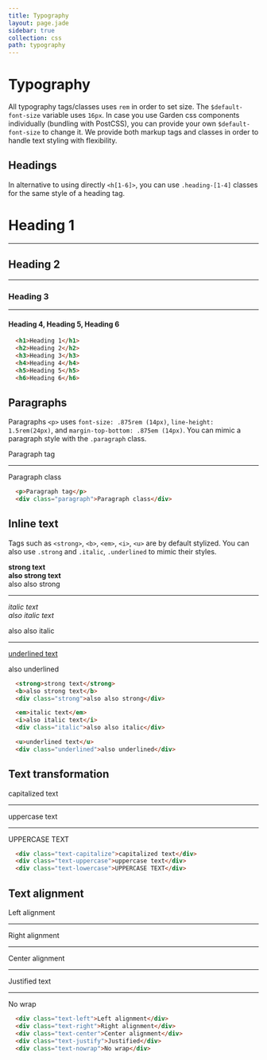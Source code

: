 ```yaml
---
title: Typography
layout: page.jade
sidebar: true
collection: css
path: typography
---
```


# Typography
All typography tags/classes uses `rem` in order to set size. The `$default-font-size` variable uses `16px`. In case you use Garden css components individually (bundling with PostCSS), you can provide your own `$default-font-size` to change it.
We provide both markup tags and classes in order to handle text styling with flexibility.

## Headings

In alternative to using directly `<h[1-6]>`, you can use `.heading-[1-4]` classes for the same style of a heading tag.

<div class="example">
  <h1>Heading 1</h1>

  <hr />

  <h2>Heading 2</h2>

  <hr />

  <h3>Heading 3</h3>

  <hr />

  <h4>Heading 4, Heading 5, Heading 6</h4>
</div>

```html
  <h1>Heading 1</h1>
  <h2>Heading 2</h2>
  <h3>Heading 3</h3>
  <h4>Heading 4</h4>
  <h5>Heading 5</h5>
  <h6>Heading 6</h6>
```

## Paragraphs

Paragraphs `<p>` uses `font-size: .875rem (14px)`, `line-height: 1.5rem(24px)`, and `margin-top-bottom: .875em (14px)`. You can mimic a paragraph style with the `.paragraph` class.

<div class="example">
  <p>Paragraph tag</p>

  <hr />

  <div class="paragraph">Paragraph class</div>
</div>

```html
  <p>Paragraph tag</p>
  <div class="paragraph">Paragraph class</div>
```

## Inline text

Tags such as `<strong>`, `<b>`, `<em>`, `<i>`, `<u>` are by default stylized. You can also use `.strong` and `.italic`, `.underlined` to mimic their styles.

<div class="example">
  <strong>strong text</strong> <br>
  <b>also strong text</b> <br>
  <div class="strong">also also strong</div>

  <hr />

  <em>italic text</em> <br>
  <i>also italic text</i> <br>
  <div class="italic">also also italic</div>

  <hr />

  <u>underlined text</u> <br>
  <div class="underlined">also underlined</div>
</div>

```html
  <strong>strong text</strong>
  <b>also strong text</b>
  <div class="strong">also also strong</div>

  <em>italic text</em>
  <i>also italic text</i>
  <div class="italic">also also italic</div>

  <u>underlined text</u>
  <div class="underlined">also underlined</div>
```

## Text transformation

<div class="example">
  <div class="text-capitalize">capitalized text</div>

  <hr />

  <div class="text-uppercase">uppercase text</div>

  <hr />

  <div class="text-lowercase">UPPERCASE TEXT</div>
</div>

```html
  <div class="text-capitalize">capitalized text</div>
  <div class="text-uppercase">uppercase text</div>
  <div class="text-lowercase">UPPERCASE TEXT</div>
```

## Text alignment

<div class="example">
  <div class="text-left">Left alignment</div>

  <hr />

  <div class="text-right">Right alignment</div>

  <hr />

  <div class="text-center">Center alignment</div>

  <hr />

  <div class="text-justify">Justified text</div>

  <hr />

  <div class="text-nowrap">No wrap</div>
</div>

```html
  <div class="text-left">Left alignment</div>
  <div class="text-right">Right alignment</div>
  <div class="text-center">Center alignment</div>
  <div class="text-justify">Justified</div>
  <div class="text-nowrap">No wrap</div>
```
